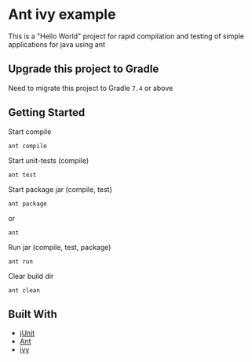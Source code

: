 # Ant ivy example

This is a "Hello World" project for rapid compilation and testing of simple applications for java using ant

## Upgrade this project to Gradle
Need to migrate this project to Gradle `7.4` or above


## Getting Started

Start compile

```
ant compile
```

Start unit-tests (compile)

```
ant test
```

Start package jar (compile, test)

```
ant package 
```
or
```
ant 
```

Run jar (compile, test, package)

```
ant run 
```

Clear build dir

```
ant clean
```

## Built With

* [jUnit](https://junit.org/junit4/)
* [Ant](https://ant.apache.org/)
* [ivy](http://ant.apache.org/ivy/)
